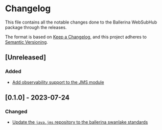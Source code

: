 # Changelog
This file contains all the notable changes done to the Ballerina WebSubHub package through the releases.

The format is based on [Keep a Changelog](https://keepachangelog.com/en/1.0.0/),
and this project adheres to [Semantic Versioning](https://semver.org/spec/v2.0.0.html).

## [Unreleased]

### Added
- [Add observability support to the JMS module](https://github.com/ballerina-platform/ballerina-library/issues/5932)

## [0.1.0] - 2023-07-24

### Changed
- [Update the `java.jms` repository to the ballerina swanlake standards](https://github.com/ballerina-platform/ballerina-standard-library/issues/4669)
